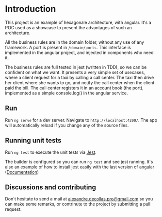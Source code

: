 # Introduction

This project is an example of hexagonale architecture, with angular. It's a POC used as a showcase to present the advantages of such an architecture.

All the business rules are in the domain folder, without any use of any framework. A port is present in `/domain/ports`. This interface is implemented in the angular project, and injected in components who need it.

The business rules are full tested in jest (written in TDD), so we can be confident on what we want.
It presents a very simple set of usecases, where a client request for a taxi by calling a call center. The taxi then drive her client where she wants to go, and notify the call center when the client paid the bill. The call center registers it in an account book (the port), implemented as a simple console.log() in the angular service.


## Run

Run `ng serve` for a dev server. Navigate to `http://localhost:4200/`. The app will automatically reload if you change any of the source files.

## Running unit tests

Run `ng test` to execute the unit tests via [Jest](https://jestjs.io/fr/).

The builder is configured so you can run `ng test` and see jest running. It's also an example of how to install jest easily with the last version of angular ([Documentation](https://sybrenbolandit.nl/2020/02/04/angular-with-jest/))  

## Discussions and contributing

Don't hesitate to send a mail at [alexandre.decollas.pro@gmail.com](mailto:alexandre.decollas.pro@gmail.com) so you can make some remarks, or contrinute to the project by submitting a pull request.
